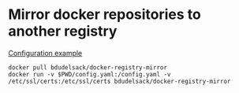# Mirror docker repositories to another registry

[Configuration example](./config.yaml.example)

```
docker pull bdudelsack/docker-registry-mirror
docker run -v $PWD/config.yaml:/config.yaml -v /etc/ssl/certs:/etc/ssl/certs bdudelsack/docker-registry-mirror
```
